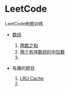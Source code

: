 # LeetCode
LeetCode刷题训练

- [数组](https://leetcode-cn.com/tag/array/)
  1. [两数之和](array/两数之和.md)
  2. [两个有序数组的中位数](array/两个有序数组的中位数.md)
  3. 

- 有趣的题目
  1. [LRU Cache](funny/LRU缓存.md)
  2. 